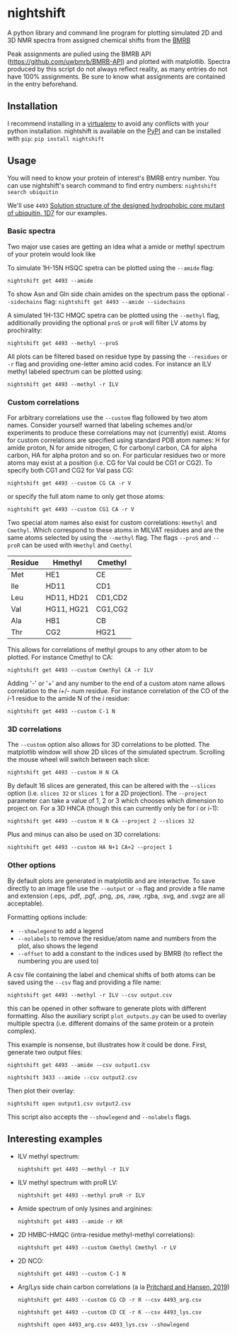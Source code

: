 # nightshift
A python library and command line program for plotting simulated 2D and 3D NMR spectra from assigned chemical shifts from the [BMRB](https://bmrb.io)

Peak assignments are pulled using the BMRB API (https://github.com/uwbmrb/BMRB-API) and plotted with matplotlib. Spectra produced by this script do not always reflect reality, as many entries do not have 100% assignments. Be sure to know what assignments are contained in the entry beforehand.

## Installation
I recommend installing in a [virtualenv](https://docs.python.org/3/tutorial/venv.html) to avoid any conflicts with your python installation.
nightshift is available on the [PyPI](https://pypi.org/project/nightshift/) and can be installed with `pip`:
`pip install nightshift`

## Usage
You will need to know your protein of interest's BMRB entry number. You can use nightshift's search command to find entry numbers:
`nightshift search ubiquitin`

We'll use `4493` [Solution structure of the designed hydrophobic core mutant of ubiquitin, 1D7](http://www.bmrb.wisc.edu/data_library/summary/index.php?bmrbId=4493) for our examples.

### Basic spectra

Two major use cases are getting an idea what a amide or methyl spectrum of your protein would look like

To simulate 1H-15N HSQC spetra can be plotted using the `--amide` flag:

`nightshift get 4493 --amide`

To show Asn and Gln side chain amides on the spectrum pass the optional `--sidechains` flag:
`nightshift get 4493 --amide --sidechains`

A simulated 1H-13C HMQC spetra can be plotted using the `--methyl` flag, additionally
providing the optional `proS` or `proR` will filter LV atoms by prochirality:

`nightshift get 4493 --methyl --proS`

All plots can be filtered based on residue type by passing the `--residues` or `-r` flag and providing one-letter amino acid codes. For instance an ILV methyl labeled spectrum can be plotted using:

`nightshift get 4493 --methyl -r ILV`

### Custom correlations

For arbitrary correlations use the `--custom` flag followed by two atom names. Consider yourself warned that labeling schemes and/or experiments to produce these correlations may not (currently) exist. Atoms for custom correlations are specified using standard PDB atom names: H for amide proton, N for amide nitrogen, C for carbonyl carbon, CA for alpha carbon, HA for alpha proton and so on. For particular residues two or more atoms may exist at a position (i.e. CG for Val could be CG1 or CG2). To specify both CG1 and CG2 for Val pass CG:

`nightshift get 4493 --custom CG CA -r V`

or specify the full atom name to only get those atoms:

`nightshift get 4493 --custom CG1 CA -r V`

Two special atom names also exist for custom correlations: `Hmethyl` and `Cmethyl`. Which correspond to these atoms in MILVAT residues and are the same atoms selected by using the `--methyl` flag. The flags `--proS` and `--proR` can be used with `Hmethyl` and `Cmethyl`

| Residue | Hmethyl    | Cmethyl |
|---------|------------|---------|
| Met     | HE1        | CE      |
| Ile     | HD11       | CD1     |
| Leu     | HD11, HD21 | CD1,CD2 |
| Val     | HG11, HG21 | CG1,CG2 |
| Ala     | HB1        | CB      |
| Thr     | CG2        | HG21    |

This allows for correlations of methyl groups to any other atom to be plotted. For instance Cmethyl to CA:

`nightshift get 4493 --custom Cmethyl CA -r ILV`

Adding '-' or '+' and any number to the end of a custom atom name allows correlation to the _i_+/- _num_ residue. For instance correlation of the CO of the _i_-1 residue to the amide N of the _i_ residue:

`nightshift get 4493 --custom C-1 N`

### 3D correlations

The `--custom` option also allows for 3D correlations to be plotted. The matplotlib window will show 2D slices of the simulated spectrum. Scrolling the mouse wheel will switch between each slice:

`nightshift get 4493 --custom H N CA`

By default 16 slices are generated, this can be altered with the `--slices` option (i.e. `slices 32` or `slices 1` for a 2D projection). The `--project` parameter can take a value of 1, 2 or 3 which chooses which dimension to project on. For a 3D HNCA (though this can currently only be for i or i-1):

`nightshift get 4493 --custom H N CA --project 2 --slices 32`

Plus and minus can also be used on 3D correlations:

`nightshift get 4493 --custom HA N+1 CA+2 --project 1`

### Other options

By default plots are generated in matplotlib and are interactive. To save directly to an image file use the `--output` or `-o` flag and provide a file name and extension (.eps, .pdf, .pgf, .png, .ps, .raw, .rgba, .svg, and .svgz are all acceptable).

Formatting options include:
- `--showlegend` to add a legend
- `--nolabels` to remove the residue/atom name and numbers from the plot, also shows the legend
- `--offset` to add a constant to the indices used by BMRB (to reflect the numbering you are used to)

A csv file containing the label and chemical shifts of both atoms can be saved using the `--csv` flag and providing a file name:

`nightshift get 4493 --methyl -r ILV --csv output.csv`

this can be opened in other software to generate plots with different formatting.
Also the auxiliary script `plot_outputs.py` can be used to overlay multiple spectra (i.e. different domains of the same protein or a protein complex).

This example is nonsense, but illustrates how it could be done. 
First, generate two output files:

`nightshift get 4493 --amide --csv output1.csv`

`nightshift 3433 --amide --csv output2.csv`

Then plot their overlay:

`nightshift open output1.csv output2.csv`

This script also accepts the `--showlegend` and `--nolabels` flags.

## Interesting examples
- ILV methyl spectrum:

  `nightshift get 4493 --methyl -r ILV`

- ILV methyl spectrum with proR LV:

  `nightshift get 4493 --methyl proR -r ILV`

- Amide spectrum of only lysines and arginines:

  `nightshift get 4493 --amide -r KR`

- 2D HMBC-HMQC (intra-residue methyl-methyl correlations):

  `nightshift get 4493 --custom Cmethyl Cmethyl -r LV`

- 2D NCO:

  `nightshift get 4493 --custom C-1 N`

- Arg/Lys side chain carbon correlations (a la [Pritchard and Hansen, 2019](https://doi.org/10.1038/s41467-019-09743-4))
  
  `nightshift get 4493 --custom CG CD -r R --csv 4493_arg.csv`
  
  `nightshift get 4493 --custom CD CE -r K --csv 4493_lys.csv`
  
  `nightshift open 4493_arg.csv 4493_lys.csv --showlegend`